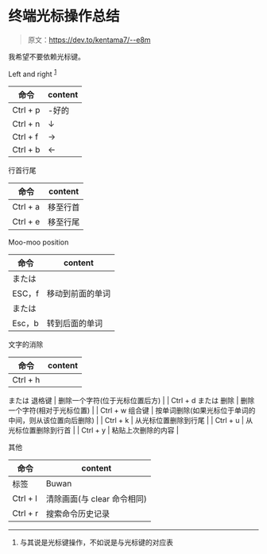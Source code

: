 # 终端光标操作总结

> 原文：<https://dev.to/kentama7/--e8m>

我希望不要依赖光标键。

Left and right <sup id="fnref1">[1](#fn1)</sup>

| 命令 | content |
| --- | --- |
| Ctrl + p | -好的 |
| Ctrl + n | ↓ |
| Ctrl + f | → |
| Ctrl + b | ← |

行首行尾

| 命令 | content |
| --- | --- |
| Ctrl + a | 移至行首 |
| Ctrl + e | 移至行尾 |

Moo-moo position

| 命令 | content |
| --- | --- |
| または
ESC，f | 移动到前面的单词 |
| または
Esc，b | 转到后面的单词 |

文字的消除

| 命令 | content |
| --- | --- |
| Ctrl + h
または
退格键 | 删除一个字符(位于光标位置后方) |
| Ctrl + d
または
删除 | 删除一个字符(相对于光标位置) |
| Ctrl + w 组合键 | 按单词删除(如果光标位于单词的中间，则从该位置向后删除) |
| Ctrl + k | 从光标位置删除到行尾 |
| Ctrl + u | 从光标位置删除到行首 |
| Ctrl + y | 粘贴上次删除的内容 |

其他

| 命令 | content |
| --- | --- |
| 标签 | Buwan |
| Ctrl + l | 清除画面(与 clear 命令相同) |
| Ctrl + r | 搜索命令历史记录 |

* * *

1.  与其说是光标键操作，不如说是与光标键的对应表